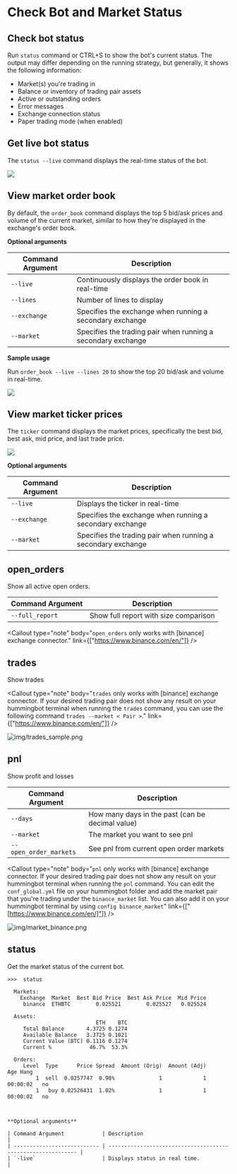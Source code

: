 # Check Bot and Market Status

## Check bot status

Run `status` command or CTRL+S to show the bot's current status. The output may differ depending on the running strategy, but generally, it shows the following information:

- Market(s) you're trading in
- Balance or inventory of trading pair assets
- Active or outstanding orders
- Error messages
- Exchange connection status
- Paper trading mode (when enabled)

## Get live bot status

The `status --live` command displays the real-time status of the bot.

![](/assets/img/status-live.gif)

<Callout
  type="note"
  body="Currently, this feature works on all strategies except Liquidity Mining strategy."
/>

## View market order book

By default, the `order_book` command displays the top 5 bid/ask prices and volume of the current market, similar to how they're displayed in the exchange's order book.

**Optional arguments**

| Command Argument | Description                                                  |
| ---------------- | ------------------------------------------------------------ |
| `--live`         | Continuously displays the order book in real-time            |
| `--lines`        | Number of lines to display                                   |
| `--exchange`     | Specifies the exchange when running a secondary exchange     |
| `--market`       | Specifies the trading pair when running a secondary exchange |

**Sample usage**

Run `order_book --live --lines 20` to show the top 20 bid/ask and volume in real-time.

![](/assets/img/orderbook-live-lines.gif)

## View market ticker prices

The `ticker` command displays the market prices, specifically the best bid, best ask, mid price, and last trade price.

![](/assets/img/ticker-command.png)

**Optional arguments**

| Command Argument | Description                                                  |
| ---------------- | ------------------------------------------------------------ |
| `--live`         | Displays the ticker in real-time                             |
| `--exchange`     | Specifies the exchange when running a secondary exchange     |
| `--market`       | Specifies the trading pair when running a secondary exchange |

## open_orders

Show all active open orders.

| Command Argument | Description                           |
| ---------------- | ------------------------------------- |
| `--full_report`  | Show full report with size comparison |

<Callout
  type="note"
  body="`open_orders` only works with [binance] exchange connector."
  link={["https://www.binance.com/en/"]}
/>

## trades

Show trades

<Callout
  type="note"
  body="`trades` only works with [binance] exchange connector.
If your desired trading pair does not show any result on your hummingbot terminal when running the `trades` command,
you can use the following command `trades --market < Pair >`."
  link={["https://www.binance.com/en/"]}
/>

![img/trades_sample.png](/assets/img/trades_sample.png)

## pnl

Show profit and losses

| Command Argument       | Description                                      |
| ---------------------- | ------------------------------------------------ |
| `--days`               | How many days in the past (can be decimal value) |
| `--market`             | The market you want to see pnl                   |
| `--open_order_markets` | See pnl from current open order markets          |

<Callout
  type="note"
  body="`pnl` only works with [binance] exchange connector.
If your desired trading pair does not show any result on your hummingbot terminal when running the `pnl` command. You can edit the `conf_global.yml` file on your hummingbot folder and add the market pair that you're trading under the `binance_market` list. You can also add it on your hummingbot terminal by using `config binance_market`"
  link={["[https://www.binance.com/en/]"]}
/>

![img/market_binance.png](/assets/img/market_binance.png)

## status

Get the market status of the current bot.

```
>>>  status

  Markets:
    Exchange  Market  Best Bid Price  Best Ask Price  Mid Price
     binance  ETHBTC        0.025521        0.025527   0.025524

  Assets:
                            ETH    BTC
     Total Balance       4.3725 0.1274
     Available Balance   3.3725 0.1021
     Current Value (BTC) 0.1116 0.1274
     Current %            46.7%  53.3%

  Orders:
     Level  Type      Price Spread  Amount (Orig)  Amount (Adj)       Age Hang
         1  sell  0.0257747  0.98%              1             1  00:00:02   no
         1   buy 0.02526431  1.02%              1             1  00:00:02   no



**Optional arguments**

| Command Argument            | Description                                                  |
| --------------------------- | ------------------------------------------------------------ |
| `-live`                     | Displays status in real time.                                |
```
